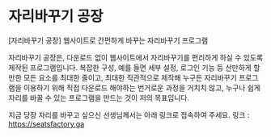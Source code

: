 # 자리바꾸기 공장
[자리바꾸기 공장] 웹사이트로 간편하게 바꾸는 자리바꾸기 프로그램

자리바꾸기 공장은, 다운로드 없이 웹사이트에서 자리바꾸기를 편리하게 하실 수 있도록 제작된 프로그램입니다.
복잡한 구성, 예를 들면 세부 설정, 로그인 기능 등 산만하게 할 만한 모든 요소를 최대한 줄이고, 최대한 직관적으로 제작해
누구든 자리바꾸기 프로그램을 이용하기 위해 직접 다운로드 해야하는 번거로운 과정을 거치치 않고, 누구나 쉽게 자리를 바꿀 수 있는 프로그램을 만드는 것이 저의 목표입니다.

지금 당장 자리를 바꾸고 싶으신 선생님께서는 아래 링크로 접속하여 주세요.
링크 : https://seatsfactory.ga

